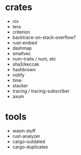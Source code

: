 # crates

- nix
- tera
- criterion
- backtrace-on-stack-overflow?
- rust-embed
- dashmap
- smallvec
- num-traits / num, etc
- sha3/keccak
- hashbrown
- notify
- time
- stacker
- tracing / tracing-subscriber
- axum

# tools

- wasm stuff
- rust-analyzer
- cargo-outdated
- cargo-duplicates
